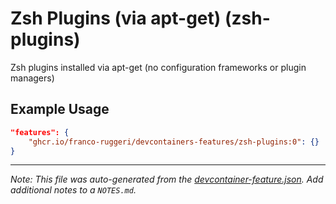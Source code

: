 
# Zsh Plugins (via apt-get) (zsh-plugins)

Zsh plugins installed via apt-get (no configuration frameworks or plugin managers)

## Example Usage

```json
"features": {
    "ghcr.io/franco-ruggeri/devcontainers-features/zsh-plugins:0": {}
}
```





---

_Note: This file was auto-generated from the [devcontainer-feature.json](https://github.com/franco-ruggeri/devcontainers-features/blob/main/src/zsh-plugins/devcontainer-feature.json).  Add additional notes to a `NOTES.md`._

